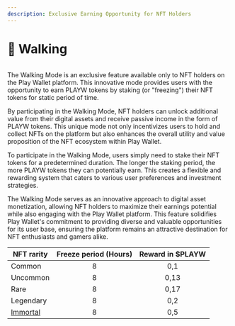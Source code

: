 ```yaml
---
description: Exclusive Earning Opportunity for NFT Holders
---
```


# 🚶 Walking

<figure><img src="../../.gitbook/assets/DALL·E 2023-04-03 19.38.51 - Walking abstract man in raining night city background with lights styled as cartoon.png" alt=""><figcaption></figcaption></figure>

The Walking Mode is an exclusive feature available only to NFT holders on the Play Wallet platform. This innovative mode provides users with the opportunity to earn PLAYW tokens by staking (or "freezing") their NFT tokens for static period of time.

By participating in the Walking Mode, NFT holders can unlock additional value from their digital assets and receive passive income in the form of PLAYW tokens. This unique mode not only incentivizes users to hold and collect NFTs on the platform but also enhances the overall utility and value proposition of the NFT ecosystem within Play Wallet.

To participate in the Walking Mode, users simply need to stake their NFT tokens for a predetermined duration. The longer the staking period, the more PLAYW tokens they can potentially earn. This creates a flexible and rewarding system that caters to various user preferences and investment strategies.

The Walking Mode serves as an innovative approach to digital asset monetization, allowing NFT holders to maximize their earnings potential while also engaging with the Play Wallet platform. This feature solidifies Play Wallet's commitment to providing diverse and valuable opportunities for its user base, ensuring the platform remains an attractive destination for NFT enthusiasts and gamers alike.

| NFT rarity                                      | Freeze period (Hours) | Reward in $PLAYW |
| ----------------------------------------------- | :-------------------: | :--------------: |
| Common                                          |           8           |        0,1       |
| Uncommon                                        |           8           |       0,13       |
| Rare                                            |           8           |       0,17       |
| Legendary                                       |           8           |        0,2       |
| [Immortal](../../nft-token/overview/auction.md) |           8           |        0,5       |
